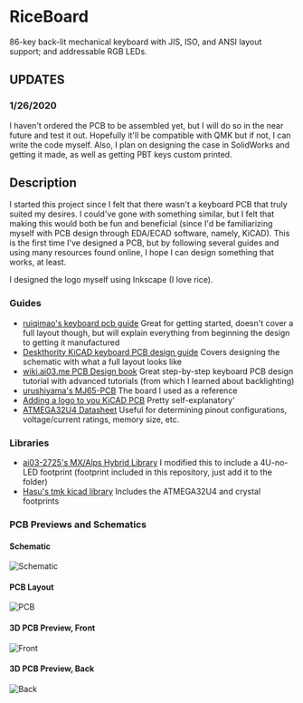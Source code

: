 # RiceBoard
86-key back-lit mechanical keyboard with JIS, ISO, and ANSI layout support; and addressable RGB LEDs.

## UPDATES

### 1/26/2020
I haven't ordered the PCB to be assembled yet, but I will do so in the near future and test it out. Hopefully it'll be compatible with QMK but if not, I can write the code myself. Also, I plan on designing the case in SolidWorks and getting it made, as well as getting PBT keys custom printed.

## Description
I started this project since I felt that there wasn't a keyboard PCB that truly suited my desires. I could've gone with something similar, but I felt that making this would both be fun and beneficial (since I'd be familiarizing myself with PCB design through EDA/ECAD software, namely, KiCAD). This is the first time I've designed a PCB, but by following several guides and using many resources found online, I hope I can design something that works, at least.

I designed the logo myself using Inkscape (I love rice).

### Guides
* [ruiqimao's keyboard pcb guide](https://github.com/ruiqimao/keyboard-pcb-guide)
  Great for getting started, doesn't cover a full layout though, but will explain everything from beginning the design to getting it      manufactured
* [Deskthority KiCAD keyboard PCB design guide](https://deskthority.net/wiki/KiCAD_keyboard_PCB_design_guide#Creating_a_keyboard_schematic) 
  Covers designing the schematic with what a full layout looks like
* [wiki.ai03.me PCB Design book](https://wiki.ai03.me/books/pcb-design)
  Great step-by-step keyboard PCB design tutorial with advanced tutorials (from which I learned about backlighting)
* [urushiyama's MJ65-PCB](https://github.com/urushiyama/MJ65-PCB)
  The board I used as a reference
* [Adding a logo to you KiCAD PCB](https://www.re-innovation.co.uk/docs/adding-logo-to-kicad/)
  Pretty self-explanatory'
* [ATMEGA32U4 Datasheet](http://ww1.microchip.com/downloads/en/devicedoc/atmel-7766-8-bit-avr-atmega16u4-32u4_datasheet.pdf)
  Useful for determining pinout configurations, voltage/current ratings, memory size, etc.
  
### Libraries
* [ai03-2725's MX/Alps Hybrid Library](https://github.com/ai03-2725/MX_Alps_Hybrid)
  I modified this to include a 4U-no-LED footprint (footprint included in this repository, just add it to the folder)
* [Hasu's tmk kicad library](https://github.com/tmk/kicad_lib_tmk)
  Includes the ATMEGA32U4 and crystal footprints

### PCB Previews and Schematics

#### Schematic
![Schematic](https://i.imgur.com/HgGTTTZ.png)

#### PCB Layout
![PCB](https://i.imgur.com/QR3Jyfj.png)

#### 3D PCB Preview, Front
![Front](https://i.imgur.com/WALSX5l.png)

#### 3D PCB Preview, Back
![Back](https://i.imgur.com/4Qi2tKb.png)
